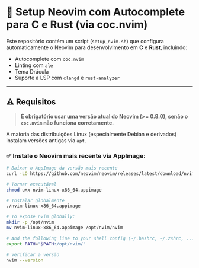# 🧠 Setup Neovim com Autocomplete para C e Rust (via coc.nvim)

Este repositório contém um script (`setup_nvim.sh`) que configura automaticamente o Neovim para desenvolvimento em **C** e **Rust**, incluindo:

- Autocomplete com `coc.nvim`
- Linting com `ale`
- Tema Drácula
- Suporte a LSP com `clangd` e `rust-analyzer`

---

## ⚠️ Requisitos

> **É obrigatório usar uma versão atual do Neovim (>= 0.8.0), senão o `coc.nvim` não funciona corretamente.**

A maioria das distribuições Linux (especialmente Debian e derivados) instalam versões antigas via `apt`.

### ✅ Instale o Neovim mais recente via AppImage:

```bash
# Baixar o AppImage da versão mais recente
curl -LO https://github.com/neovim/neovim/releases/latest/download/nvim-linux-x86_64.appimage

# Tornar executável
chmod u+x nvim-linux-x86_64.appimage

# Instalar globalmente
./nvim-linux-x86_64.appimage

# To expose nvim globally:
mkdir -p /opt/nvim
mv nvim-linux-x86_64.appimage /opt/nvim/nvim

# And the following line to your shell config (~/.bashrc, ~/.zshrc, ...):
export PATH="$PATH:/opt/nvim/"

# Verificar a versão
nvim --version
```